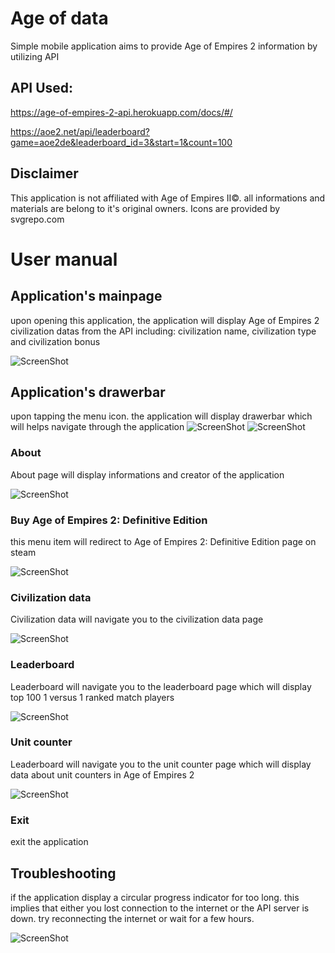# Age of data
 Simple mobile application aims to provide Age of Empires 2 information by utilizing API
	
## API Used: 
 https://age-of-empires-2-api.herokuapp.com/docs/#/ 
 
 https://aoe2.net/api/leaderboard?game=aoe2de&leaderboard_id=3&start=1&count=100

## Disclaimer

 This application is not affiliated with Age of Empires II©. all informations and materials are belong to it's original owners.
 Icons are provided by svgrepo.com

# User manual
## Application's mainpage
upon opening this application, the application will display Age of Empires 2 civilization datas from the API including: civilization name, civilization type and civilization bonus

![ScreenShot](/screenshot/aoe2-about.jpg?raw=true)

## Application's drawerbar
upon tapping the menu icon. the application will display drawerbar which will helps navigate through the application
![ScreenShot](/screenshot/aoe2-sidebar1.jpg?raw=true)
![ScreenShot](/screenshot/aoe2-sidebar2.jpg?raw=true)
### About
About page will display informations and creator of the application

![ScreenShot](/screenshot/aoe2-about.jpg?raw=true)

### Buy Age of Empires 2: Definitive Edition
this menu item will redirect to Age of Empires 2: Definitive Edition page on steam

![ScreenShot](/screenshot/aoe2-steam.jpg?raw=true)

### Civilization data
Civilization data will navigate you to the civilization data page 

![ScreenShot](/screenshot/aoe2app-main.jpg?raw=true)

### Leaderboard
Leaderboard will navigate you to the leaderboard page which will display top 100 1 versus 1 ranked match players 

![ScreenShot](/screenshot/aoe2-ld.jpg?raw=true)

### Unit counter
Leaderboard will navigate you to the unit counter page which will display data about unit counters in Age of Empires 2

![ScreenShot](/screenshot/aoe2-counter.jpg?raw=true)

### Exit
exit the application

## Troubleshooting
if the application display a circular progress indicator for too long. this implies that either you lost connection to the internet or the API server is down. try reconnecting the internet or wait for a few hours.

![ScreenShot](/screenshot/aoe2-refresh.jpg?raw=true)

